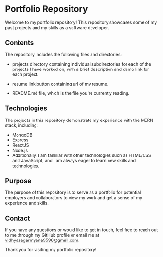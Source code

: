 # Portfolio Repository
Welcome to my portfolio repository! This repository showcases some of my past projects and my skills as a software developer.

## Contents
The repository includes the following files and directories:

* projects directory containing individual subdirectories for each of the projects I have worked on, with a brief description and demo link for each project.

* resume link button containing url of my resume.

* README.md file, which is the file you're currently reading.

## Technologies 
The projects in this repository demonstrate my experience with the MERN stack, including:

* MongoDB
* Express
* ReactJS
* Node.js
* Additionally, I am familiar with other technologies such as HTML/CSS and JavaScript, and I am always eager to learn new skills and technologies.

## Purpose
The purpose of this repository is to serve as a portfolio for potential employers and collaborators to view my work and get a sense of my experience and skills.

## Contact
If you have any questions or would like to get in touch, feel free to reach out to me through my GitHub profile or email me at vidhyasagarmyana9598@gmail.com.

Thank you for visiting my portfolio repository!

